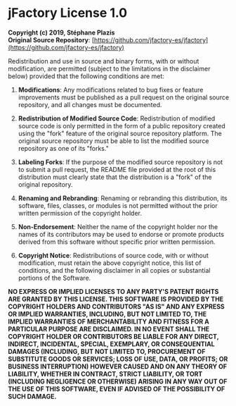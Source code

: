 # jFactory License 1.0

**Copyright (c) 2019, Stéphane Plazis**  
**Original Source Repository**: [https://github.com/jfactory-es/jfactory](https://github.com/jfactory-es/jfactory)

Redistribution and use in source and binary forms, with or without
modification, are permitted (subject to the limitations in the disclaimer
below) provided that the following conditions are met:

1. **Modifications**: Any modifications related to bug fixes or feature improvements must be published as a pull request on the original source repository, and all changes must be documented.

2. **Redistribution of Modified Source Code**: Redistribution of modified source code is only permitted in the form of a public repository created using the "fork" feature of the original source repository platform. The original source repository must be able to list the modified source repository as one of its "forks."

3. **Labeling Forks**: If the purpose of the modified source repository is not to submit a pull request, the README file provided at the root of this distribution must clearly state that the distribution is a "fork" of the original repository.

4. **Renaming and Rebranding**: Renaming or rebranding this distribution, its software, files, classes, or modules is not permitted without the prior written permission of the copyright holder.

5. **Non-Endorsement**: Neither the name of the copyright holder nor the names of its contributors may be used to endorse or promote products derived from this software without specific prior written permission.

6. **Copyright Notice**: Redistributions of source code, with or without modification, must retain the above copyright notice, this list of conditions, and the following disclaimer in all copies or substantial portions of the Software.

**NO EXPRESS OR IMPLIED LICENSES TO ANY PARTY'S PATENT RIGHTS ARE GRANTED BY
THIS LICENSE. THIS SOFTWARE IS PROVIDED BY THE COPYRIGHT HOLDERS AND
CONTRIBUTORS "AS IS" AND ANY EXPRESS OR IMPLIED WARRANTIES, INCLUDING, BUT NOT
LIMITED TO, THE IMPLIED WARRANTIES OF MERCHANTABILITY AND FITNESS FOR A
PARTICULAR PURPOSE ARE DISCLAIMED. IN NO EVENT SHALL THE COPYRIGHT HOLDER OR
CONTRIBUTORS BE LIABLE FOR ANY DIRECT, INDIRECT, INCIDENTAL, SPECIAL,
EXEMPLARY, OR CONSEQUENTIAL DAMAGES (INCLUDING, BUT NOT LIMITED TO,
PROCUREMENT OF SUBSTITUTE GOODS OR SERVICES; LOSS OF USE, DATA, OR PROFITS; OR
BUSINESS INTERRUPTION) HOWEVER CAUSED AND ON ANY THEORY OF LIABILITY, WHETHER
IN CONTRACT, STRICT LIABILITY, OR TORT (INCLUDING NEGLIGENCE OR OTHERWISE)
ARISING IN ANY WAY OUT OF THE USE OF THIS SOFTWARE, EVEN IF ADVISED OF THE
POSSIBILITY OF SUCH DAMAGE.**